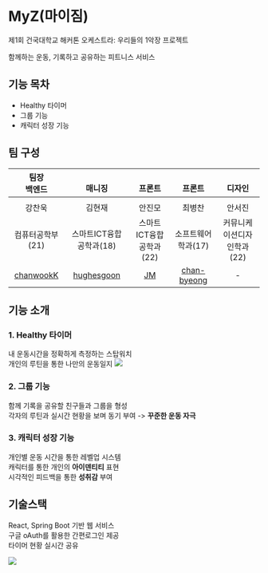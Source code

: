 # MyZ(마이짐)
제1회 건국대학교 해커톤 오케스트라: 우리들의 1악장 프로젝트       

함께하는 운동,​ 기록하고 공유하는 피트니스 서비스

## 기능 목차
- Healthy 타이머
- 그룹 기능
- 캐릭터 성장 기능

## 팀 구성

|팀장<br/>백엔드| <br/>매니징 | <br/>프론트 | <br/>프론트 | <br/>디자인 |
|:---:|:---:|:---:|:---:|:---:|
|   |   |   |   |   |
|  강찬욱 | 김현재 | 안진모 | 최병찬 | 안서진 |
|  컴퓨터공학부(21) | 스마트ICT융합공학과(18) | 스마트ICT융합공학과(22) | 소프트웨어학과(17) | 커뮤니케이션디자인학과(22) |
| [chanwookK](https://github.com/chanwookK)  | [hughesgoon](https://github.com/hughesgoon)  | [JM](https://github.com/ajm6238)  | [chan-byeong](https://github.com/chan-byeong)  | - |

## 기능 소개

### 1. Healthy 타이머
내 운동시간을 정확하게 측정하는 스탑워치​   
개인의 루틴을 통한 나만의 운동일지​
<img src='업로드시 경로적기'/>

### 2. 그룹 기능
함께 기록을 공유할 친구들과 그룹을 형성​   
각자의 루틴과 실시간 현황을 보며 동기 부여 -> **꾸준한 운동 자극**

### 3. 캐릭터 성장 기능
개인별 운동 시간을 통한 레벨업 시스템​   
캐릭터를 통한 개인의 **아이덴티티** 표현​   
시각적인 피드백을 통한 **성취감** 부여

## 기술스택
React, Spring Boot 기반 웹 서비스​   
구글 oAuth를 활용한 간편로그인 제공​   
타이머 현황 실시간 공유



<img src='https://github.com/chanwookK/teamRemember/assets/114604267/931db599-6614-471b-b70f-ac126c471ab0'/>

